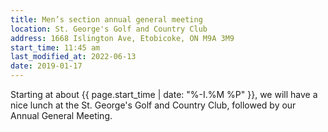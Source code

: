 ```yaml
---
title: Men’s section annual general meeting
location: St. George's Golf and Country Club
address: 1668 Islington Ave, Etobicoke, ON M9A 3M9
start_time: 11:45 am
last_modified_at: 2022-06-13
date: 2019-01-17
---
```


Starting at about {{ page.start_time | date: "%-I.%M %P" }}, we will have a nice
lunch at the St. George's Golf and Country Club, followed by our Annual General
Meeting.
